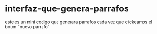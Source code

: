 # interfaz-que-genera-parrafos
este es un mini codigo que generara parrafos cada vez que clickeamos el boton "nuevo parrafo"

